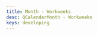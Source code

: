 ```yaml
---
title: Month - Workweeks
desc: QCalendarMonth - Workweeks
keys: developing
---
```


<example-viewer
  title="Workweeks"
  file="MonthWorkweeks"
  codepen-title="QCalendarMonth"
/>
